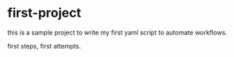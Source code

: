 # first-project

this is a sample project to write my first yaml script to automate workflows.

first steps, first attempts.
